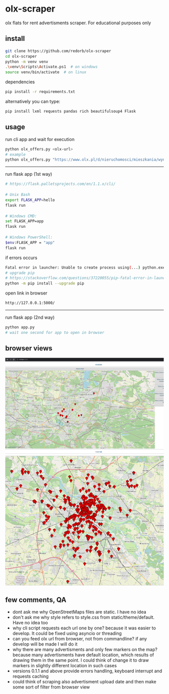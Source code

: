 # olx-scraper
olx flats for rent advertisments scraper. For educational purposes only

## install

```bash
git clone https://github.com/redorb/olx-scraper
cd olx-scraper
python -m venv venv
.\venv\Scripts\Activate.ps1  # on windows
source venv/bin/activate  # on linux
```

dependencies
```bash
pip install -r requirements.txt
```

alternatively you can type:
```bash
pip install lxml requests pandas rich beautifulsoup4 Flask
```

## usage

run cli app and wait for execution
```bash
python olx_offers.py <olx-url>
# example
python olx_offers.py "https://www.olx.pl/d/nieruchomosci/mieszkania/wynajem/sosnowiec/?search%5Bfilter_enum_rooms%5D%5B0%5D=one"
```

---

run flask app (1st way)
```bash
# https://flask.palletsprojects.com/en/1.1.x/cli/

# Unix Bash
export FLASK_APP=hello
flask run

# Windows CMD:
set FLASK_APP=app
flask run

# Windows PowerShell:
$env:FLASK_APP = "app"
flask run
```

if errors occurs
```bash
Fatal error in launcher: Unable to create process using(...) python.exe
# upgrade pip
# https://stackoverflow.com/questions/37220055/pip-fatal-error-in-launcher-unable-to-create-process-using
python -m pip install --upgrade pip
```


open link in browser
```bash
http://127.0.0.1:5000/
```

---

run flask app (2nd way)
```bash
python app.py
# wait one second for app to open in browser
```

## browser views

![image](screenshot.png)
![image](screenshot2.png)

## few comments, QA

 - dont ask me why OpenStreetMaps files are static. I have no idea
 - don't ask me why style refers to style.css from static/theme/default. Have no idea too
 - why cli script requests each url one by one? because it was easier to develop. It could be fixed using asyncio or threading
 - can you feed olx url from browser, not from commandline? if any develop will be made I will do it
 - why there are many advertisments and only few markers on the map? because many advertisments have default location, which results of drawing them in the same point. I could think of change it to draw markers in slightly different location in such cases
 - versions 0.1.1 and above provide errors handling, keyboard interrupt and requests caching
 - could think of scraping also advertisment upload date and then make some sort of filter from browser view
